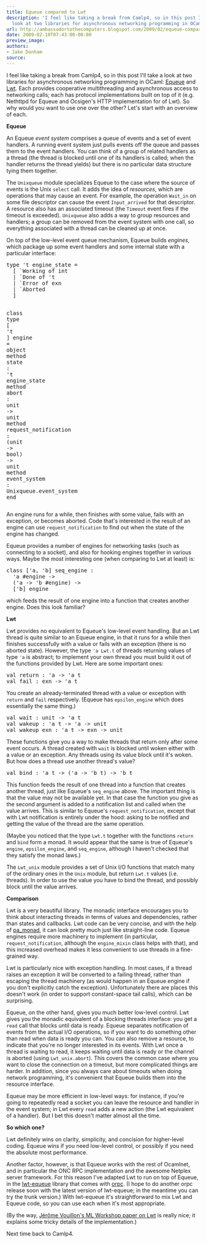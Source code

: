 ```yaml
---
title: Equeue compared to Lwt
description: 'I feel like taking a break from Camlp4, so in this post I''ll take a
  look at two libraries for asynchronous networking programming in OCaml: ...'
url: http://ambassadortothecomputers.blogspot.com/2009/02/equeue-compared-to-lwt.html
date: 2009-02-10T07:43:00-00:00
preview_image:
authors:
- Jake Donham
source:
---
```


<p>I feel like taking a break from Camlp4, so in this post I'll take a look at two libraries for asynchronous networking programming in OCaml: <a href="http://projects.camlcity.org/projects/dl/ocamlnet-2.2.9/doc/html-main/Equeue_intro.html">Equeue</a> and <a href="http://www.ocsigen.org/lwt">Lwt</a>. Each provides cooperative multithreading and asynchronous access to networking calls; each has protocol implementations built on top of it (e.g. Nethttpd for Equeue and Ocsigen's HTTP implementation for of Lwt). So why would you want to use one over the other? Let's start with an overview of each.<br>
</p><b>Equeue</b><br>
<p>An Equeue <em>event system</em> comprises a queue of events and a set of event handlers. A running event system just pulls events off the queue and passes them to the event handlers. You can think of a group of related handlers as a thread (the thread is blocked until one of its handlers is called; when the handler returns the thread yields) but there is no particular data structure tying them together.<br>
</p><p>The <code>Unixqueue</code> module specializes Equeue to the case where the source of events is the Unix <code>select</code> call. It adds the idea of <em>resources</em>, which are operations that may cause an event. For example, the operation <code>Wait_in</code> on some file descriptor can cause the event <code>Input_arrived</code> for that descriptor. A resource also has an associated timeout (the <code>Timeout</code> event fires if the timeout is exceeded). <code>Unixqueue</code> also adds a way to group resources and handlers; a group can be removed from the event system with one call, so everything associated with a thread can be cleaned up at once.<br>
</p><p>On top of the low-level event queue mechanism, Equeue builds <em>engines</em>, which package up some event handlers and some internal state with a particular interface: </p><pre><span class="htmlize-tuareg-font-lock-governing">type</span> <span class="htmlize-tuareg-font-lock-operator">'</span><span class="htmlize-type">t engine_state </span><span class="htmlize-tuareg-font-lock-operator">=</span>
  <span class="htmlize-tuareg-font-lock-operator">[</span> `Working <span class="htmlize-tuareg-font-lock-operator">of</span> int
  <span class="htmlize-tuareg-font-lock-operator">|</span> `Done <span class="htmlize-tuareg-font-lock-operator">of</span> <span class="htmlize-tuareg-font-lock-operator">'</span>t
  <span class="htmlize-tuareg-font-lock-operator">|</span> `Error <span class="htmlize-tuareg-font-lock-operator">of</span> exn
  <span class="htmlize-tuareg-font-lock-operator">|</span> `Aborted
  <span class="htmlize-tuareg-font-lock-operator">]</span>

<span class="htmlize-tuareg-font-lock-governing">class</span> <span class="htmlize-tuareg-font-lock-governing">type</span><span class="htmlize-variable-name"> </span><span class="htmlize-tuareg-font-lock-operator">[</span> <span class="htmlize-tuareg-font-lock-operator">'</span>t <span class="htmlize-tuareg-font-lock-operator">]</span> engine <span class="htmlize-tuareg-font-lock-operator">=</span> <span class="htmlize-tuareg-font-lock-governing">object</span>
  <span class="htmlize-tuareg-font-lock-governing">method</span> <span class="htmlize-function-name">state</span><span class="htmlize-variable-name"> </span><span class="htmlize-tuareg-font-lock-operator">:</span> <span class="htmlize-tuareg-font-lock-operator">'</span><span class="htmlize-type">t engine_state</span>
  <span class="htmlize-tuareg-font-lock-governing">method</span> <span class="htmlize-function-name">abort</span><span class="htmlize-variable-name"> </span><span class="htmlize-tuareg-font-lock-operator">:</span> <span class="htmlize-type">unit </span><span class="htmlize-tuareg-font-lock-operator">-&gt;</span><span class="htmlize-type"> unit</span>
  <span class="htmlize-tuareg-font-lock-governing">method</span> <span class="htmlize-function-name">request_notification</span><span class="htmlize-variable-name"> </span><span class="htmlize-tuareg-font-lock-operator">:</span> <span class="htmlize-tuareg-font-lock-operator">(</span><span class="htmlize-type">unit </span><span class="htmlize-tuareg-font-lock-operator">-&gt;</span><span class="htmlize-type"> bool</span><span class="htmlize-tuareg-font-lock-operator">)</span><span class="htmlize-type"> </span><span class="htmlize-tuareg-font-lock-operator">-&gt;</span><span class="htmlize-type"> unit</span>
  <span class="htmlize-tuareg-font-lock-governing">method</span> <span class="htmlize-function-name">event_system</span><span class="htmlize-variable-name"> </span><span class="htmlize-tuareg-font-lock-operator">:</span> <span class="htmlize-type">Unixqueue.event_system</span>
<span class="htmlize-tuareg-font-lock-governing">end</span>
</pre>An engine runs for a while, then finishes with some value, fails with an exception, or becomes aborted. Code that's interested in the result of an engine can use <code>request_notification</code> to find out when the state of the engine has changed.<br>
<p></p><p>Equeue provides a number of engines for networking tasks (such as connecting to a socket), and also for hooking engines together in various ways. Maybe the most interesting one (when comparing to Lwt at least) is: </p><pre><span class="htmlize-tuareg-font-lock-governing">class</span><span class="htmlize-variable-name"> </span><span class="htmlize-tuareg-font-lock-operator">['</span>a<span class="htmlize-tuareg-font-lock-operator">,</span> <span class="htmlize-tuareg-font-lock-operator">'</span>b<span class="htmlize-tuareg-font-lock-operator">]</span> <span class="htmlize-variable-name">seq_engine</span> <span class="htmlize-tuareg-font-lock-operator">:</span>
  <span class="htmlize-tuareg-font-lock-operator">'</span>a <span class="htmlize-tuareg-font-lock-operator">#</span>engine <span class="htmlize-tuareg-font-lock-operator">-&gt;</span>
  <span class="htmlize-tuareg-font-lock-operator">('</span>a <span class="htmlize-tuareg-font-lock-operator">-&gt;</span> <span class="htmlize-tuareg-font-lock-operator">'</span>b <span class="htmlize-tuareg-font-lock-operator">#</span>engine<span class="htmlize-tuareg-font-lock-operator">)</span> <span class="htmlize-tuareg-font-lock-operator">-&gt;</span>
  <span class="htmlize-tuareg-font-lock-operator">['</span>b<span class="htmlize-tuareg-font-lock-operator">]</span> engine
</pre>which feeds the result of one engine into a function that creates another engine. Does this look familiar?<br>
<p></p><b>Lwt</b><br>
<p>Lwt provides no equivalent to Equeue's low-level event handling. But an Lwt thread is quite similar to an Equeue engine, in that it runs for a while then finishes successfully with a value or fails with an exception (there is no aborted state). However, the type <code>'a Lwt.t</code> of threads returning values of type <code>'a</code> is abstract; to implement your own thread you must build it out of the functions provided by Lwt. Here are some important ones: </p><pre><span class="htmlize-tuareg-font-lock-governing">val</span> <span class="htmlize-variable-name">return </span><span class="htmlize-tuareg-font-lock-operator">:</span> <span class="htmlize-tuareg-font-lock-operator">'</span><span class="htmlize-type">a </span><span class="htmlize-tuareg-font-lock-operator">-&gt;</span><span class="htmlize-type"> </span><span class="htmlize-tuareg-font-lock-operator">'</span><span class="htmlize-type">a t</span>
<span class="htmlize-tuareg-font-lock-governing">val</span> <span class="htmlize-variable-name">fail </span><span class="htmlize-tuareg-font-lock-operator">:</span> <span class="htmlize-type">exn </span><span class="htmlize-tuareg-font-lock-operator">-&gt;</span><span class="htmlize-type"> </span><span class="htmlize-tuareg-font-lock-operator">'</span><span class="htmlize-type">a t</span>
</pre>You create an already-terminated thread with a value or exception with <code>return</code> and <code>fail</code> respectively. (Equeue has <code>epsilon_engine</code> which does essentially the same thing.) <pre><span class="htmlize-tuareg-font-lock-governing">val</span> <span class="htmlize-variable-name">wait </span><span class="htmlize-tuareg-font-lock-operator">:</span> <span class="htmlize-type">unit </span><span class="htmlize-tuareg-font-lock-operator">-&gt;</span><span class="htmlize-type"> </span><span class="htmlize-tuareg-font-lock-operator">'</span><span class="htmlize-type">a t</span>
<span class="htmlize-tuareg-font-lock-governing">val</span> <span class="htmlize-variable-name">wakeup </span><span class="htmlize-tuareg-font-lock-operator">:</span> <span class="htmlize-tuareg-font-lock-operator">'</span><span class="htmlize-type">a t </span><span class="htmlize-tuareg-font-lock-operator">-&gt;</span><span class="htmlize-type"> </span><span class="htmlize-tuareg-font-lock-operator">'</span><span class="htmlize-type">a </span><span class="htmlize-tuareg-font-lock-operator">-&gt;</span><span class="htmlize-type"> unit</span>
<span class="htmlize-tuareg-font-lock-governing">val</span> <span class="htmlize-variable-name">wakeup_exn </span><span class="htmlize-tuareg-font-lock-operator">:</span> <span class="htmlize-tuareg-font-lock-operator">'</span><span class="htmlize-type">a t </span><span class="htmlize-tuareg-font-lock-operator">-&gt;</span><span class="htmlize-type"> exn </span><span class="htmlize-tuareg-font-lock-operator">-&gt;</span><span class="htmlize-type"> unit</span>
</pre>These functions give you a way to make threads that return only after some event occurs. A thread created with <code>wait</code> is blocked until woken either with a value or an exception. Any threads using its value block until it's woken. But how does a thread use another thread's value? <pre><span class="htmlize-tuareg-font-lock-governing">val</span> <span class="htmlize-variable-name">bind </span><span class="htmlize-tuareg-font-lock-operator">:</span> <span class="htmlize-tuareg-font-lock-operator">'</span><span class="htmlize-type">a t </span><span class="htmlize-tuareg-font-lock-operator">-&gt;</span><span class="htmlize-type"> </span><span class="htmlize-tuareg-font-lock-operator">('</span><span class="htmlize-type">a </span><span class="htmlize-tuareg-font-lock-operator">-&gt;</span><span class="htmlize-type"> </span><span class="htmlize-tuareg-font-lock-operator">'</span><span class="htmlize-type">b t</span><span class="htmlize-tuareg-font-lock-operator">)</span><span class="htmlize-type"> </span><span class="htmlize-tuareg-font-lock-operator">-&gt;</span><span class="htmlize-type"> </span><span class="htmlize-tuareg-font-lock-operator">'</span><span class="htmlize-type">b t</span>
</pre>This function feeds the result of one thread into a function that creates another thread, just like Equeue's <code>seq_engine</code> above. The important thing is that the value may not be available yet. In that case the function you give as the second argument is added to a notification list and called when the value arrives. This is similar to Equeue's <code>request_notification</code>, except that with Lwt notification is entirely under the hood: asking to be notified and getting the value of the thread are the same operation.<br>
<p></p><p>(Maybe you noticed that the type <code>Lwt.t</code> together with the functions <code>return</code> and <code>bind</code> form a monad. It would appear that the same is true of Equeue's <code>engine</code>, <code>epsilon_engine</code>, and <code>seq_engine</code>, although I haven't checked that they satisfy the monad laws.)<br>
</p><p>The <code>Lwt_unix</code> module provides a set of Unix I/O functions that match many of the ordinary ones in the <code>Unix</code> module, but return <code>Lwt.t</code> values (i.e. threads). In order to use the value you have to bind the thread, and possibly block until the value arrives.<br>
</p><b>Comparison</b><br>
<p>Lwt is a very beautiful library. The monadic interface encourages you to think about interacting threads in terms of values and dependencies, rather than states and callbacks. Lwt code can be very concise, and with the help of <a href="http://www.cas.mcmaster.ca/~carette/pa_monad/">pa_monad</a>, it can look pretty much just like straight-line code. Equeue engines require more machinery to implement (in particular, <code>request_notification</code>, although the <code>engine_mixin</code> class helps with that), and this increased overhead makes it less convenient to use threads in a fine-grained way.<br>
</p><p>Lwt is particularly nice with exception handling. In most cases, if a thread raises an exception it will be converted to a failing thread, rather than escaping the thread machinery (as would happen in an Equeue engine if you don't explicitly catch the exception). Unfortunately there are places this doesn't work (in order to support constant-space tail calls), which can be surprising.<br>
</p><p>Equeue, on the other hand, gives you much better low-level control. Lwt gives you the monadic equivalent of a blocking threads interface: you get a <code>read</code> call that blocks until data is ready. Equeue separates notification of events from the actual I/O operations, so if you want to do something other than read when data is ready you can. You can also remove a resource, to indicate that you're no longer interested in its events. With Lwt once a thread is waiting to read, it keeps waiting until data is ready or the channel is aborted (using <code>Lwt_unix.abort</code>). This covers the common case where you want to close the connection on a timeout, but more complicated things are harder. In addition, since you always care about timeouts when doing network programming, it's convenient that Equeue builds them into the resource interface.<br>
</p><p>Equeue may be more efficient in low-level ways: for instance, if you're going to repeatedly read a socket you can leave the resource and handler in the event system; in Lwt every <code>read</code> adds a new action (the Lwt equivalent of a handler). But I bet this doesn't matter almost all the time.<br>
</p><b>So which one?</b><br>
<p>Lwt definitely wins on clarity, simplicity, and concision for higher-level coding. Equeue wins if you need low-level control, or possibly if you need the absolute most performance.<br>
</p><p>Another factor, however, is that Equeue works with the rest of Ocamlnet, and in particular the ONC RPC implementation and the awesome Netplex server framework. For this reason I've adapted Lwt to run on top of Equeue, in the <a href="http://code.google.com/p/orpc2/source/browse/#svn/trunk/src/lwt-equeue">lwt-equeue</a> library that comes with <a href="http://code.google.com/p/orpc2/">orpc</a>. (I hope to do another orpc release soon with the latest version of lwt-equeue; in the meantime you can try the trunk version.) With lwt-equeue it's straightforward to mix Lwt and Equeue code, so you can use each when it's most appropriate.<br>
</p><p>(By the way, <a href="http://portal.acm.org/citation.cfm?id=1411304.1411307">Jérôme Vouillon's ML Workshop paper on Lwt</a> is really nice; it explains some tricky details of the implementation.)<br>
</p><p>Next time back to Camlp4.<br>
</p>
